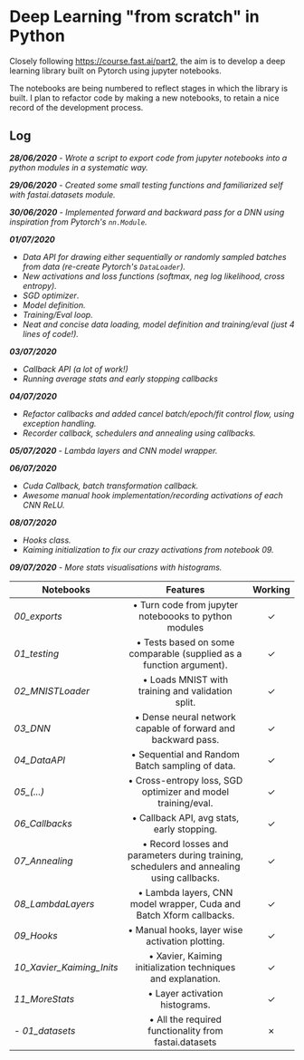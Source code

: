 # Deep Learning "from scratch" in Python

Closely following https://course.fast.ai/part2, the aim is to develop a deep learning library built on Pytorch using jupyter notebooks.

The notebooks are being numbered to reflect stages in which the library is built. I plan to refactor code by making a new notebooks, to retain a nice record of the development process.

## Log
*__28/06/2020__ - Wrote a script to export code from jupyter notebooks into a python modules in a systematic way.*

*__29/06/2020__ - Created some small testing functions and familiarized self with fastai.datasets module.*

*__30/06/2020__ - Implemented forward and backward pass for a DNN using inspiration from Pytorch's `nn.Module`.*


*__01/07/2020__*
- *Data API for drawing either sequentially or randomly sampled batches from data (re-create Pytorch's `DataLoader`).*
- *New activations and loss functions (softmax, neg log likelihood, cross entropy).*
- *SGD optimizer*.
- *Model definition.*
- *Training/Eval loop.*
- *Neat and concise data loading, model definition and training/eval (just 4 lines of code!).*

*__03/07/2020__*
- *Callback API (a lot of work!)*
- *Running average stats and early stopping callbacks*

*__04/07/2020__*
- *Refactor callbacks and added cancel batch/epoch/fit control flow, using exception handling.*
- *Recorder callback, schedulers and annealing using callbacks.*

*__05/07/2020__ - Lambda layers and CNN model wrapper.*

*__06/07/2020__* 
- *Cuda Callback, batch transformation callback.*
- *Awesome manual hook implementation/recording activations of each CNN ReLU.*

*__08/07/2020__* 
- *Hooks class.*
- *Kaiming initialization to fix our crazy activations from notebook 09.*

*__09/07/2020__* - *More stats visualisations with histograms.*

|  Notebooks  |  Features  |  Working  |
|-------------|:----------:|:---------:|
| *00_exports*  |  • Turn code from jupyter noteboooks to python modules  |  ✓ |
| *01_testing* | • Tests based on some comparable (supplied as a function argument). | ✓ |
| *02_MNISTLoader* | • Loads MNIST with training and validation split. | ✓ |
| *03_DNN* | • Dense neural network capable of forward and backward pass. | ✓ |
| *04_DataAPI* | • Sequential and Random Batch sampling of data. | ✓ |
| *05_(...)* | • Cross-entropy loss, SGD optimizer and model training/eval. | ✓ |
| *06_Callbacks* | • Callback API, avg stats, early stopping.   | ✓ |
| *07_Annealing* | • Record losses and parameters during training, schedulers and annealing using callbacks.   | ✓ |
| *08_LambdaLayers* | • Lambda layers, CNN model wrapper, Cuda and Batch Xform callbacks.   | ✓ |
| *09_Hooks* | • Manual hooks, layer wise activation plotting.   | ✓ |
| *10_Xavier_Kaiming_Inits* | • Xavier, Kaiming initialization techniques and explanation.   | ✓ |
| *11_MoreStats* | • Layer activation histograms.   | ✓ |
| *- 01_datasets* | • All the required functionality from fastai.datasets | ✗ |
